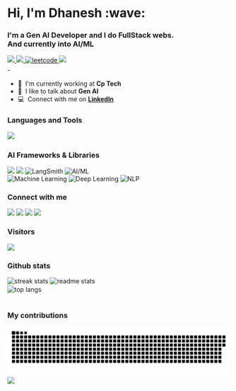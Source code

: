 
<h1 align="left" id="macropower-title">Hi, I'm Dhanesh :wave: </h1>
<h3 align="left">I'm a Gen AI Developer and I do FullStack webs.
  <br>
And currently into AI/ML</h3>

<div align="left"> 
  <a href="mailto:dhanesharulbasker@gmail.com">
    <img src="https://img.shields.io/badge/Gmail-333333?style=for-the-badge&logo=gmail&logoColor=red" />
  </a>
  <a href="https://www.linkedin.com/in/dhanexh/" target="_blank">
    <img src="https://img.shields.io/badge/LinkedIn-0077B5?style=for-the-badge&logo=linkedin&logoColor=white" target="_blank" />
  </a>
  <a href="https://leetcode.com/dhanesh06/" target="_blank">
    <img src=https://img.shields.io/badge/leetcode-%2324292e.svg?&style=for-the-badge&logo=leetcode&logoColor=orange alt=leetcode style="margin-bottom: 5px;" />
  </a>
  <a href="https://dhanexh.github.io" target="_blank">
     <img src="https://img.shields.io/badge/Portfolio-FF5722?style=for-the-badge&logo=todoist&logoColor=white" target="_blank" /> <!-- sqlite, safari, google-chrome are other good icon options -->
  </a>
</div>
-

- :office: &nbsp;I'm currently working at **Cp Tech**
- :speech_balloon: &nbsp;I like to talk about **Gen AI**
- :computer: &nbsp;Connect with me on **[LinkedIn](https://www.linkedin.com/in/dhanexh/)**

<h3 align="left">Languages and Tools</h3>
<div align="left">
    <img src="https://skillicons.dev/icons?i=python,java,flask,mysql,postgres,github,git," /><br>
<!--     <img src="https://skillicons.dev/icons?i=html,css,bootstrap,javascript,react,heroku,aws" /><br> -->
</div>


<h3 align="left">AI Frameworks & Libraries</h3>
<p>
  <img src="https://img.shields.io/badge/LangChain-000000?style=for-the-badge&logo=chainlink&logoColor=white" />
  <img src="https://img.shields.io/badge/LangGraph-4B0082?style=for-the-badge&logo=graphql&logoColor=white" />
  <img src="https://img.shields.io/badge/LangSmith-343434?style=for-the-badge&logo=fluentd&logoColor=white" alt="LangSmith" />
  <img src="https://img.shields.io/badge/AI%2FML-06b6d4?style=for-the-badge&logo=deeplearning.ai&logoColor=white" alt="AI/ML" />
  <br>
  <img src="https://img.shields.io/badge/Machine%20Learning-10b981?style=for-the-badge&logo=scikitlearn&logoColor=white" alt="Machine Learning" />
  <img src="https://img.shields.io/badge/Deep%20Learning-f43f5e?style=for-the-badge&logo=pytorch&logoColor=white" alt="Deep Learning" />
  <img src="https://img.shields.io/badge/NLP-f59e0b?style=for-the-badge&logo=huggingface&logoColor=black" alt="NLP" />
<!--   <img src="https://img.shields.io/badge/TensorFlow-FF6F00?style=for-the-badge&logo=tensorflow&logoColor=white" />
  <img src="https://img.shields.io/badge/PyTorch-EE4C2C?style=for-the-badge&logo=pytorch&logoColor=white" />
  <img src="https://img.shields.io/badge/Keras-D00000?style=for-the-badge&logo=keras&logoColor=white" />
  <img src="https://img.shields.io/badge/HuggingFace-FCC624?style=for-the-badge&logo=huggingface&logoColor=black" />
  <img src="https://img.shields.io/badge/Scikit--Learn-F7931E?style=for-the-badge&logo=scikitlearn&logoColor=white" />
  <img src="https://img.shields.io/badge/OpenCV-5C3EE8?style=for-the-badge&logo=opencv&logoColor=white" />
  <img src="https://img.shields.io/badge/XGBoost-0072C6?style=for-the-badge&logo=python&logoColor=white" />
  <img src="https://img.shields.io/badge/LightGBM-9ACD32?style=for-the-badge&logo=python&logoColor=white" />
  <img src="https://img.shields.io/badge/Transformers-000000?style=for-the-badge&logo=github&logoColor=white" />
  <img src="https://img.shields.io/badge/FastAI-FF1493?style=for-the-badge&logo=fastapi&logoColor=white" />
  <img src="https://img.shields.io/badge/MLflow-111111?style=for-the-badge&logo=mlflow&logoColor=white" />
  <img src="https://img.shields.io/badge/ONNX-005CED?style=for-the-badge&logo=onnx&logoColor=white" /> -->
</p>



<h3 align="left">Connect with me</h3>
<p align="left">  
  <a href="mailto:dhanesharulbasker@gmail.com" target="blank"><img src="https://img.icons8.com/color/35/000000/gmail.png"/></a>
  <a href="https://www.linkedin.com/in/dhanexh/" target="blank"><img src="https://img.icons8.com/color/35/000000/linkedin.png"/></a>
  <a href="https://www.instagram.com/dhanesh.offl/" target="blank"><img src="https://img.icons8.com/fluency/35/000000/instagram-new.png"/></a>
  <a href="" target="blank"><img src="https://img.icons8.com/color/35/000000/twitter--v2.png"/></a>
</p>


<h3 align="left">Visitors</h3>
<div>
  <img align="left" src="https://komarev.com/ghpvc/?username=Dhanexh&&style=flat-square" />
</div>
<br>


<h3 align="left">Github stats</h3>
<div align=left>
  <img width=390 src="https://github-readme-streak-stats-salesp07.vercel.app/?user=Dhanexh&count_private=true&theme=react&border_radius=10" alt="streak stats"/>
  <img width=390 src="https://github-readme-stats-salesp07.vercel.app/api?username=Dhanexh&count_private=true&show_icons=true&theme=react&rank_icon=github&border_radius=10" alt="readme stats" />
  <br/>
  <img width=325 align="center" src="https://github-readme-stats-salesp07.vercel.app/api/top-langs/?username=Dhanexh&hide=HTML&langs_count=8&layout=compact&theme=react&border_radius=10&size_weight=0.5&count_weight=0.5&exclude_repo=github-readme-stats" alt="top langs" />
</div>
<br>

<h3 align="left">My contributions</h3>

![](https://raw.githubusercontent.com/JohnKun136NVCP/JohnKun136NVCP/output/github-contribution-grid-snake-dark.svg#gh-dark-mode-only)
![](https://raw.githubusercontent.com/JohnKun136NVCP/JohnKun136NVCP/output/github-contribution-grid-snake.svggh-light-mode-only)
<br>

<br/><br/>
